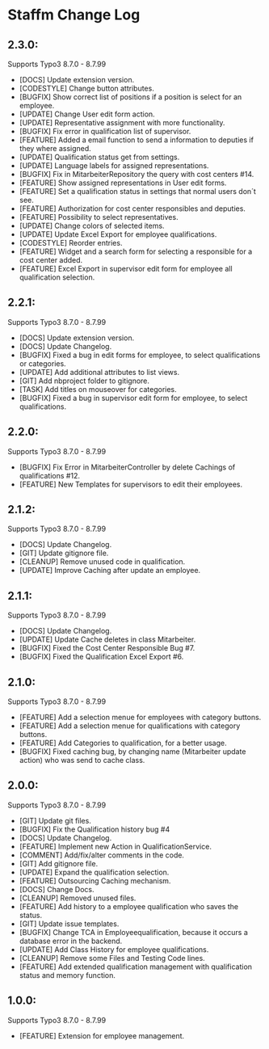 # Staffm Change Log

## 2.3.0:

Supports Typo3 8.7.0 - 8.7.99

- [DOCS] Update extension version.
- [CODESTYLE] Change button attributes.
- [BUGFIX] Show correct list of positions if a position is select for an employee.
- [UPDATE] Change User edit form action.
- [UPDATE] Representative assignment with more functionality.
- [BUGFIX] Fix error in qualification list of supervisor.
- [FEATURE] Added a email function to send a information to deputies if they where assigned.
- [UPDATE] Qualification status get from settings.
- [UPDATE] Language labels for assigned representations.
- [BUGFIX] Fix in MitarbeiterRepository the query with cost centers #14.
- [FEATURE] Show assigned representations in User edit forms.
- [FEATURE] Set a qualification status in settings that normal users don´t see.
- [FEATURE] Authorization for cost center responsibles and deputies.
- [FEATURE] Possibility to select representatives.
- [UPDATE] Change colors of selected items.
- [UPDATE] Update Excel Export for employee qualifications.
- [CODESTYLE] Reorder entries.
- [FEATURE] Widget and a search form for selecting a responsible for a cost center added.
- [FEATURE] Excel Export in supervisor edit form for employee all qualification selection.

## 2.2.1:

Supports Typo3 8.7.0 - 8.7.99

- [DOCS] Update extension version.
- [DOCS] Update Changelog.
- [BUGFIX] Fixed a bug in edit forms for employee, to select qualifications or categories.
- [UPDATE] Add additional attributes to list views.
- [GIT] Add nbproject folder to gitignore.
- [TASK] Add titles on mouseover for categories.
- [BUGFIX] Fixed a bug in supervisor edit form for employee, to select qualifications.

## 2.2.0:

Supports Typo3 8.7.0 - 8.7.99

- [BUGFIX] Fix Error in MitarbeiterController by delete Cachings of qualifications #12.
- [FEATURE] New Templates for supervisors to edit their employees.

## 2.1.2:

Supports Typo3 8.7.0 - 8.7.99

- [DOCS] Update Changelog.
- [GIT] Update gitignore file.
- [CLEANUP] Remove unused code in qualification.
- [UPDATE] Improve Caching after update an employee.

## 2.1.1:

Supports Typo3 8.7.0 - 8.7.99

- [DOCS] Update Changelog.
- [UPDATE] Update Cache deletes in class Mitarbeiter.
- [BUGFIX] Fixed the Cost Center Responsible Bug #7.
- [BUGFIX] Fixed the Qualification Excel Export #6.

## 2.1.0:

Supports Typo3 8.7.0 - 8.7.99

- [FEATURE] Add a selection menue for employees with category buttons.
- [FEATURE] Add a selection menue for qualifications with category buttons.
- [FEATURE] Add Categories to qualification, for a better usage.
- [BUGFIX] Fixed caching bug, by changing name (Mitarbeiter update action) who was send to cache class.

## 2.0.0:

Supports Typo3 8.7.0 - 8.7.99

- [GIT] Update git files.
- [BUGFIX] Fix the Qualification history bug #4
- [DOCS] Update Changelog.
- [FEATURE] Implement new Action in QualificationService.
- [COMMENT] Add/fix/alter comments in the code.
- [GIT] Add gitignore file.
- [UPDATE] Expand the qualification selection.
- [FEATURE] Outsourcing Caching mechanism.
- [DOCS] Change Docs.
- [CLEANUP] Removed unused files.
- [FEATURE] Add history to a employee qualification who saves the status.
- [GIT] Update issue templates.
- [BUGFIX] Change TCA in Employeequalification, because it occurs a database error in the backend.
- [UPDATE] Add Class History for employee qualifications.
- [CLEANUP] Remove some Files and Testing Code lines.
- [FEATURE] Add extended qualification management with qualification status and memory function.

## 1.0.0:

Supports Typo3 8.7.0 - 8.7.99

- [FEATURE] Extension for employee management.